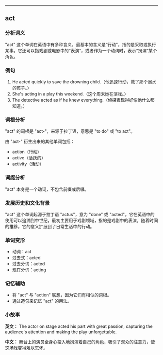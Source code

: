 
---------------
## act
### 分析词义
"act" 这个单词在英语中有多种含义。最基本的含义是“行动”，指的是采取或执行某事。它还可以指戏剧或电影中的“表演”，或者作为一个动词时，表示“扮演”某个角色。

### 例句
1. He acted quickly to save the drowning child.（他迅速行动，救了那个溺水的孩子。）
2. She's acting in a play this weekend.（这个周末她在演戏。）
3. The detective acted as if he knew everything.（侦探表现得好像他什么都知道。）

### 词根分析
"act" 的词根是 "act-"，来源于拉丁语，意思是 "to do" 或 "to act"。

由 "act-" 衍生出来的其他单词包括：
- action（行动）
- active（活跃的）
- activity（活动）

### 词缀分析
"act" 本身是一个动词，不包含前缀或后缀。

### 发展历史和文化背景
"act" 这个单词起源于拉丁语 "actus"，意为 "done" 或 "acted"。它在英语中的使用可以追溯到中世纪，最初主要用于戏剧领域，指的是戏剧中的表演。随着时间的推移，它的意义扩展到了日常生活中的行动。

### 单词变形
- 动词：act
- 过去式：acted
- 过去分词：acted
- 现在分词：acting

### 记忆辅助
- 将 "act" 与 "action" 联想，因为它们有相似的词根。
- 通过造句来记忆 "act" 的用法。

### 小故事
**英文：** 
The actor on stage acted his part with great passion, capturing the audience's attention and making the play unforgettable.

**中文：**
舞台上的演员全身心投入地扮演着自己的角色，吸引了观众的注意力，使这场戏变得难以忘怀。


